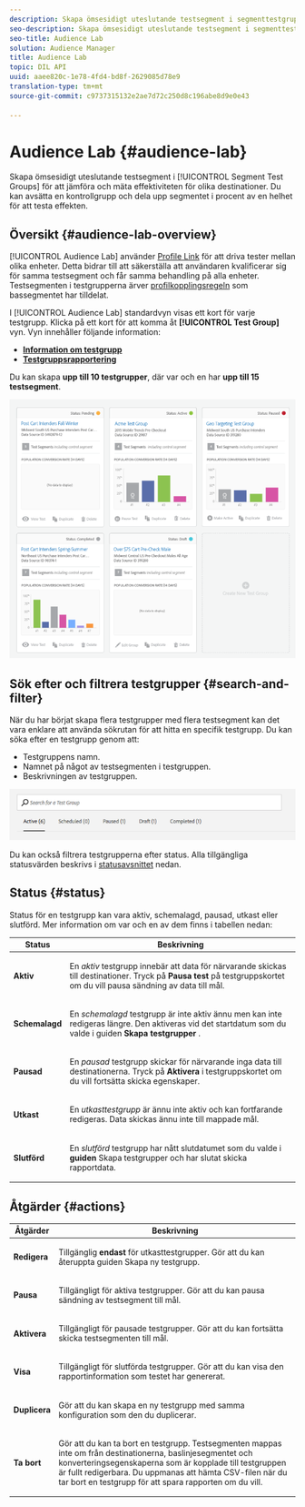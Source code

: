 ```yaml
---
description: Skapa ömsesidigt uteslutande testsegment i segmenttestgrupper för att jämföra och mäta effektiviteten för olika destinationer. Du kan avsätta en kontrollgrupp och dela upp segmentet i procent av en helhet för att testa effekten.
seo-description: Skapa ömsesidigt uteslutande testsegment i segmenttestgrupper för att jämföra och mäta effektiviteten för olika destinationer. Du kan avsätta en kontrollgrupp och dela upp segmentet i procent av en helhet för att testa effekten.
seo-title: Audience Lab
solution: Audience Manager
title: Audience Lab
topic: DIL API
uuid: aaee820c-1e78-4fd4-bd8f-2629085d78e9
translation-type: tm+mt
source-git-commit: c9737315132e2ae7d72c250d8c196abe8d9e0e43

---
```



# Audience Lab {#audience-lab}

Skapa ömsesidigt uteslutande testsegment i [!UICONTROL Segment Test Groups] för att jämföra och mäta effektiviteten för olika destinationer. Du kan avsätta en kontrollgrupp och dela upp segmentet i procent av en helhet för att testa effekten.

## Översikt {#audience-lab-overview}

[!UICONTROL Audience Lab] använder [Profile Link](../../features/profile-merge-rules/merge-rules-overview.md) för att driva tester mellan olika enheter. Detta bidrar till att säkerställa att användaren kvalificerar sig för samma testsegment och får samma behandling på alla enheter. Testsegmenten i testgrupperna ärver [profilkopplingsregeln](../../features/profile-merge-rules/merge-rules-dashboard.md) som bassegmentet har tilldelat.

I [!UICONTROL Audience Lab] standardvyn visas ett kort för varje testgrupp. Klicka på ett kort för att komma åt **[!UICONTROL Test Group]** vyn. Vyn innehåller följande information:

* **[Information om testgrupp](../../features/audience-lab/audience-lab-information-view.md)**
* **[Testgruppsrapportering](../../features/audience-lab/audience-lab-reporting-view.md)**

Du kan skapa **upp till 10 testgrupper**, där var och en har **upp till 15 testsegment**.

![](assets/test-groups-view.PNG)

## Sök efter och filtrera testgrupper {#search-and-filter}

När du har börjat skapa flera testgrupper med flera testsegment kan det vara enklare att använda sökrutan för att hitta en specifik testgrupp. Du kan söka efter en testgrupp genom att:

* Testgruppens namn.
* Namnet på något av testsegmenten i testgruppen.
* Beskrivningen av testgruppen.

![](assets/search_and_filter_audience_lab.png)

Du kan också filtrera testgrupperna efter status. Alla tillgängliga statusvärden beskrivs i [statusavsnittet](../../features/audience-lab/audience-lab.md#status) nedan.

## Status {#status}

Status för en testgrupp kan vara aktiv, schemalagd, pausad, utkast eller slutförd. Mer information om var och en av dem finns i tabellen nedan:

<table id="table_7A0388BA02E045AC971C06A22DAC2C63"> 
 <thead> 
  <tr> 
   <th colname="col1" class="entry"> Status </th> 
   <th colname="col2" class="entry"> Beskrivning </th> 
  </tr> 
 </thead>
 <tbody> 
  <tr> 
   <td colname="col1"> <p> <b><span class="uicontrol"> Aktiv </span></b> </p> </td> 
   <td colname="col2"> <p>En <i>aktiv</i> testgrupp innebär att data för närvarande skickas till destinationer. Tryck på <b><span class="uicontrol"> Pausa test </span></b> på <b><span class="uicontrol"> </span></b> testgruppskortet om du vill pausa sändning av data till mål. </p> </td> 
  </tr> 
  <tr> 
   <td colname="col1"> <p> <b><span class="uicontrol"> Schemalagd </span></b> </p> </td> 
   <td colname="col2"> <p>En <i>schemalagd</i> testgrupp är inte aktiv ännu men kan inte redigeras längre. Den aktiveras vid det startdatum som du valde i guiden <b>Skapa testgrupper</b> . </p> </td> 
  </tr> 
  <tr> 
   <td colname="col1"> <p> <b><span class="uicontrol"> Pausad </span></b> </p> </td> 
   <td colname="col2"> <p>En <i>pausad</i> testgrupp skickar för närvarande inga data till destinationerna. Tryck på <b><span class="uicontrol"> Aktivera </span></b> i <b><span class="uicontrol"> </span></b> testgruppskortet om du vill fortsätta skicka egenskaper. </p> </td> 
  </tr> 
  <tr> 
   <td colname="col1"> <p> <b><span class="uicontrol"> Utkast </span></b> </p> </td> 
   <td colname="col2"> <p>En <i>utkasttestgrupp</i> är ännu inte aktiv och kan fortfarande redigeras. Data skickas ännu inte till mappade mål. </p> </td> 
  </tr> 
  <tr> 
   <td colname="col1"> <p> <b><span class="uicontrol"> Slutförd </span></b> </p> </td> 
   <td colname="col2"> <p>En <i>slutförd</i> testgrupp har nått slutdatumet som du valde i <b><span class="uicontrol"> guiden </span></b> Skapa testgrupper och har slutat skicka rapportdata. </p> </td>
  </tr>
 </tbody>
</table>

## Åtgärder {#actions}

<table id="table_481A411E2D2F4FE891595D00E775CF60"> 
 <thead> 
  <tr> 
   <th colname="col1" class="entry"> Åtgärder </th> 
   <th colname="col2" class="entry"> Beskrivning </th>
  </tr>
 </thead>
 <tbody> 
  <tr> 
   <td colname="col1"> <p> <b><span class="uicontrol"> Redigera </span></b> </p> </td>
   <td colname="col2"> <p>Tillgänglig <b>endast</b> för utkasttestgrupper. Gör att du kan återuppta <b><span class="uicontrol"> </span></b> guiden Skapa ny testgrupp. </p> </td>
  </tr>
  <tr> 
   <td colname="col1"> <p> <b><span class="uicontrol"> Pausa </span></b> </p> </td>
   <td colname="col2"> <p>Tillgängligt för aktiva testgrupper. Gör att du kan pausa sändning av testsegment till mål. </p> </td>
  </tr>
  <tr> 
   <td colname="col1"> <p> <b><span class="uicontrol"> Aktivera </span></b> </p> </td>
   <td colname="col2"> <p>Tillgängligt för pausade testgrupper. Gör att du kan fortsätta skicka testsegmenten till mål. </p> </td>
  </tr>
  <tr> 
   <td colname="col1"> <p> <b><span class="uicontrol"> Visa </span></b> </p> </td>
   <td colname="col2"> <p>Tillgängligt för slutförda testgrupper. Gör att du kan visa den rapportinformation som testet har genererat. </p> </td>
  </tr>
  <tr> 
   <td colname="col1"> <p> <b><span class="uicontrol"> Duplicera </span></b> </p> </td>
   <td colname="col2"> <p>Gör att du kan skapa en ny testgrupp med samma konfiguration som den du duplicerar. </p> </td>
  </tr>
  <tr> 
   <td colname="col1"> <p> <b><span class="uicontrol"> Ta bort </span></b> </p> </td>
   <td colname="col2"> <p>Gör att du kan ta bort en testgrupp. Testsegmenten mappas inte om från destinationerna, baslinjesegmentet och konverteringsegenskaperna som är kopplade till testgruppen är fullt redigerbara. Du uppmanas att hämta CSV-filen när du tar bort en testgrupp för att spara rapporten om du vill. </p> </td>
  </tr>
 </tbody>
</table>
